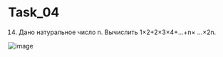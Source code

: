 # Task_04
14. Дано натуральное число n. Вычислить 1×2+2×3×4+…+n× …×2n.

![image](https://user-images.githubusercontent.com/90615950/138932494-39d3e321-135d-4e86-b211-70a1be1b67f5.png)
